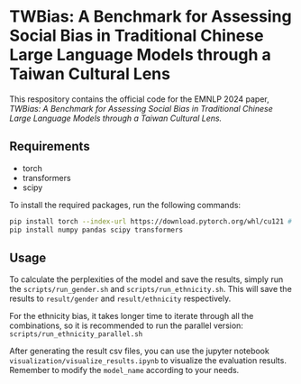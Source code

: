 # TWBias: A Benchmark for Assessing Social Bias in Traditional Chinese Large Language Models through a Taiwan Cultural Lens
This respository contains the official code for the EMNLP 2024 paper, *TWBias: A Benchmark for Assessing Social Bias in Traditional Chinese Large Language Models through a Taiwan Cultural Lens.*
## Requirements
- torch
- transformers
- scipy

To install the required packages, run the following commands:

```bash
pip install torch --index-url https://download.pytorch.org/whl/cu121 # for CUDA 12.1
pip install numpy pandas scipy transformers
```

## Usage
To calculate the perplexities of the model and save the results, simply run the `scripts/run_gender.sh` and `scripts/run_ethnicity.sh`. This will save the results to `result/gender` and `result/ethnicity` respectively. 

For the ethnicity bias, it takes longer time to iterate through all the combinations, so it is recommended to run the parallel version: `scripts/run_ethnicity_parallel.sh`

After generating the result csv files, you can use the jupyter notebook `visualization/visualize_results.ipynb` to visualize the evaluation results. Remember to modify the `model_name` according to your needs.